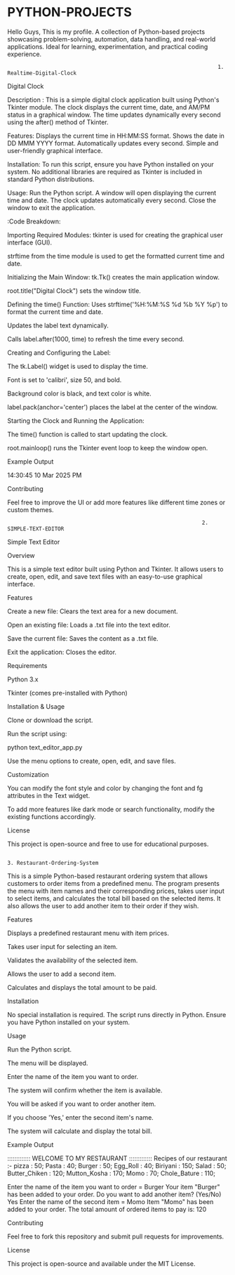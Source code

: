 # PYTHON-PROJECTS
Hello Guys, This is my profile. A collection of Python-based projects showcasing problem-solving, automation, data handling, and real-world applications. Ideal for learning, experimentation, and practical coding experience.




                                                                       1. Realtime-Digital-Clock
Digital Clock

Description : This is a simple digital clock application built using Python's Tkinter module. The clock displays the current time, date, and AM/PM status in a graphical window. The time updates dynamically every second using the after() method of Tkinter.

Features: Displays the current time in HH:MM:SS format. Shows the date in DD MMM YYYY format. Automatically updates every second. Simple and user-friendly graphical interface.

Installation: To run this script, ensure you have Python installed on your system. No additional libraries are required as Tkinter is included in standard Python distributions.

Usage: Run the Python script. A window will open displaying the current time and date. The clock updates automatically every second. Close the window to exit the application.

:Code Breakdown:

Importing Required Modules:
tkinter is used for creating the graphical user interface (GUI).

strftime from the time module is used to get the formatted current time and date.

Initializing the Main Window:
tk.Tk() creates the main application window.

root.title("Digital Clock") sets the window title.

Defining the time() Function:
Uses strftime('%H:%M:%S %d %b %Y %p') to format the current time and date.

Updates the label text dynamically.

Calls label.after(1000, time) to refresh the time every second.

Creating and Configuring the Label:

The tk.Label() widget is used to display the time.

Font is set to 'calibri', size 50, and bold.

Background color is black, and text color is white.

label.pack(anchor='center') places the label at the center of the window.

Starting the Clock and Running the Application:

The time() function is called to start updating the clock.

root.mainloop() runs the Tkinter event loop to keep the window open.

Example Output

14:30:45 10 Mar 2025 PM

Contributing

Feel free to improve the UI or add more features like different time zones or custom themes.




                                                                  2. SIMPLE-TEXT-EDITOR
Simple Text Editor

Overview

This is a simple text editor built using Python and Tkinter. It allows users to create, open, edit, and save text files with an easy-to-use graphical interface.

Features

Create a new file: Clears the text area for a new document.

Open an existing file: Loads a .txt file into the text editor.

Save the current file: Saves the content as a .txt file.

Exit the application: Closes the editor.

Requirements

Python 3.x

Tkinter (comes pre-installed with Python)

Installation & Usage

Clone or download the script.

Run the script using:

python text_editor_app.py

Use the menu options to create, open, edit, and save files.

Customization

You can modify the font style and color by changing the font and fg attributes in the Text widget.

To add more features like dark mode or search functionality, modify the existing functions accordingly.

License

This project is open-source and free to use for educational purposes.







                                                                            3. Restaurant-Ordering-System
This is a simple Python-based restaurant ordering system that allows customers to order items from a predefined menu. The program presents the menu with item names and their corresponding prices, takes user input to select items, and calculates the total bill based on the selected items. It also allows the user to add another item to their order if they wish.

Features

Displays a predefined restaurant menu with item prices.

Takes user input for selecting an item.

Validates the availability of the selected item.

Allows the user to add a second item.

Calculates and displays the total amount to be paid.

Installation

No special installation is required. The script runs directly in Python. Ensure you have Python installed on your system.

Usage

Run the Python script.

The menu will be displayed.

Enter the name of the item you want to order.

The system will confirm whether the item is available.

You will be asked if you want to order another item.

If you choose 'Yes,' enter the second item's name.

The system will calculate and display the total bill.

Example Output

::::::::::::: WELCOME TO MY RESTAURANT ::::::::::::: Recipes of our restaurant :- pizza : 50; Pasta : 40; Burger : 50; Egg_Roll : 40; Biriyani : 150; Salad : 50; Butter_Chiken : 120; Mutton_Kosha : 170; Momo : 70; Chole_Bature : 110;

Enter the name of the item you want to order = Burger Your item "Burger" has been added to your order. Do you want to add another item? (Yes/No) Yes Enter the name of the second item = Momo Item "Momo" has been added to your order. The total amount of ordered items to pay is: 120

Contributing

Feel free to fork this repository and submit pull requests for improvements.

License

This project is open-source and available under the MIT License.  
   
      

